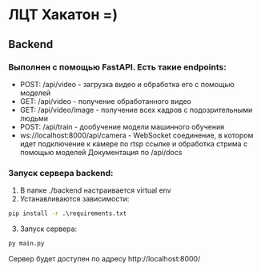 # ЛЦТ Хакатон =)

## Backend 
### Выполнен с помощью FastAPI. Есть такие endpoints:
 - POST: /api/video - загрузка видео и обработка его с помощью моделей
 - GET: /api/video - получение обработанного видео 
 - GET: /api/video/image - получение всех кадров с подозрительными людьми
 - POST: /api/train - дообучение модели машинного обучения
 - ws://localhost:8000/api/camera - WebSocket соединение, в котором идет подключение к камере по rtsp ссылке и обработка стрима с помощью моделей
Документация по /api/docs

### Запуск сервера backend:
1. В папке ./backend настраивается virtual env
2. Устанавливаются зависимости:
```cmd
pip install -r .\requirements.txt
```
3. Запуск сервера:
```cmd
py main.py
```
Сервер будет доступен по адресу http://localhost:8000/

